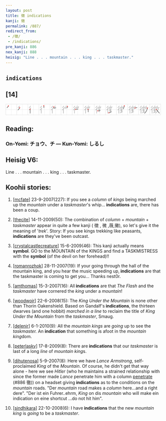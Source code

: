 ```yaml
---
layout: post
title: 徴 indications
kanji: 徴
permalink: /887/
redirect_from:
 - /徴/
 - /indications/
pre_kanji: 886
nex_kanji: 888
heisig: "Line . . . mountain . . . king . . . taskmaster."
---
```


## `indications`

## [14]

<div class="stroke"><img src="../images/E5BEB4.png" /></div>

## Reading:

### On-Yomi: チョウ、チ &mdash; Kun-Yomi: しるし

## Heisig V6:

Line . . . mountain . . . king . . . taskmaster.

## Koohii stories:

1) [<a href="http://kanji.koohii.com/profile/mcfate">mcfate</a>] 23-9-2007(227): If you see a <em>column</em> of <em>kings</em> being marched up the <em>mountain</em> under a <em>taskmaster</em>&#039;s whip...<strong> indications</strong> are, there has been a coup.

2) [<a href="http://kanji.koohii.com/profile/thecite">thecite</a>] 14-11-2009(50): The combination of <em>column</em> + <em>mountain</em> + <em>taskmaster</em> appear in quite a few kanji ( 徴 , 微 ,薇,黴), so let&#039;s give it the meaning of &#039;<em>trek</em>&#039;. Story: If you see kings trekking like peasants,<strong> indications</strong> are they&#039;ve been outcast.

3) [<a href="http://kanji.koohii.com/profile/crystalcastlecreature">crystalcastlecreature</a>] 15-6-2009(46): This kanji actually means <strong>symbol</strong>. GO to the MOUNTAIN of the KINGS and find a TASKMISTRESS with the <strong>symbol</strong> (of the devil on her forehead)!!

4) [<a href="http://kanji.koohii.com/profile/romanrozhok">romanrozhok</a>] 28-11-2007(19): If your going through the hall of the mountain king, and you hear the music speeding up,<strong> indications</strong> are that the taskmaster is coming to get you… Thanks nest0r.

5) [<a href="http://kanji.koohii.com/profile/amthomas">amthomas</a>] 15-3-2007(16): All<strong> indications</strong> are that <em>The Flash</em> and the <em>taskmaster</em> have cornered the <em>king</em> under a <em>mountain</em>!

6) [<a href="http://kanji.koohii.com/profile/woodwojr">woodwojr</a>] 22-6-2008(15): The <em>King Under the Mountain</em> is none other than Thorin Oakenshield. Based on Gandalf&#039;s<strong> indications</strong>, the thirteen dwarves (and one hobbit) <em>marched in a line</em> to reclaim the title of <em>King Under the Mountain</em> from the <em>taskmaster</em>, Smaug.

7) [<a href="http://kanji.koohii.com/profile/delenir">delenir</a>] 6-1-2010(9): All the <em>mountain</em> <em>kings</em> are <em>going</em> up to see the <em>taskmaster.</em> An <strong>indication</strong> that something is afoot in the <em>mountain</em> <em>king</em>dom.

8) [<a href="http://kanji.koohii.com/profile/peterlasky">peterlasky</a>] 17-8-2009(8): There are<strong> indications</strong> that our <em>taskmaster</em> is last of a long <em>line</em> of <em>mountain king</em>s.

9) [<a href="http://kanji.koohii.com/profile/dihutenosa">dihutenosa</a>] 5-9-2007(8): Here we have <em>Lance Armstrong</em>, self-proclaimed <em>King</em> of the <em>Mountain</em>. Of course, he didn&#039;t get that way alone - here we see <em>Hitler</em> (who he maintains a strained relationship with since the former made <em>Lance</em> penetrate him with a column <a href="../886">penetrate</a> (#886 徹)) on a headset giving<strong> indications</strong> as to the conditions on the <em>mountain</em> roads. &quot;Der <em>mountain</em> road makes a <em>column</em> here...and a right dere&quot;. &quot;Der ist ein Fuhrer..ehrm, <em>King</em> on dis <em>mountain</em> who will make ein indication on eine shortcut ...do not hit him&quot;.

10) [<a href="http://kanji.koohii.com/profile/sindhikara">sindhikara</a>] 22-10-2008(6): I have<strong> indications</strong> that the new <em>mountain</em> <em>king</em> is <em>going</em> to be a <em>taskmaster</em>.
